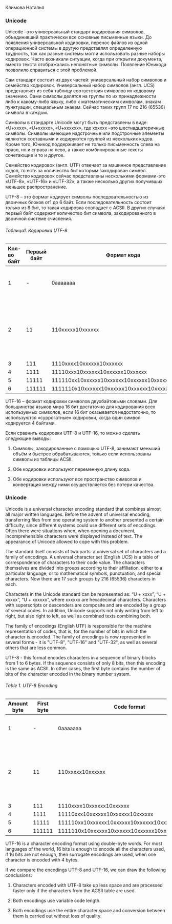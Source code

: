 Климова Наталья

### Unicode

Unicode –это универсальный стандарт кодирования символов, объединивший практически все основные письменные языки. До появления универсальной кодировки, перенос файлов из одной операционной системы в другую представлял определенную трудность, так как разные системы могли использовать разные наборы кодировок. Часто возникали ситуации, когда при открытии документа, вместо текста отображались непонятные символы. Появление Юникода позволило справиться с этой проблемой. 

Сам стандарт состоит из двух частей: универсальный набор символов и семейство кодировок.  Универсальный набор символов (англ. UCS) представляет из себя таблицу соответствия символов их кодовому значению.  Сами символы делятся на группы по их принадлежности либо к какому-либо языку, либо к математическим символам, знакам пунктуации, специальным знакам. Сейчас таких групп 17 по 216 (65536) символа в каждом. 

Символы в стандарте Unicode могут быть представлены в виде: «U+xxxx», «U+xxxxx», «U+xxxxxx», где xxxxxx –это шестнадцатеричные символы. Символы имеющие надстрочные или подстрочные элементы являются составными и кодируются группой из нескольких кодов. Кроме того, Юникод поддерживает не только письменность слева на право, но и справа на лево, а также комбинированные тексты сочетающие и то и другое. 

Семейство кодировок (англ. UTF) отвечает за машинное представление кодов, то есть за количество бит которым закодирован символ. Семейство кодировок сейчас представлены несколькими формами-это «UTF-8», «UTF-16» и «UTF-32», а также несколько других получивших меньшее распространение.

UTF-8 – это формат кодирует символы последовательностью из двоичных блоков от1 до 6 байт. Если последовательность состоит только из 8 бит, то такая кодировка совпадает с ACSII. В других случаях первый байт содержит количество бит символа, закодированного в двоичной системе счисления.

###### Таблица1. Кодировка UTF-8

| Кол-во    байт | Первый    байт | Формат   кода                                    | Описание                                                     |
| :------------- | -------------- | ------------------------------------------------ | ------------------------------------------------------------ |
| 1              | -              | 0ааааааа                                         | Где «a» — это   код символа в кодировке ASCII                |
| 2              | 11             | 110xxxxx10xxxxxx                                 | Где   0 - бит   завершение кода размера,  10 – биты продолжения   кода, х- значащие биты |
| 3              | 111            | 1110xxxx10xxxxxх10xxxxxx                         |                                                              |
| 4              | 1111           | 11110xxx10xxxxxx10xxxxxx10xxxxxx                 |                                                              |
| 5              | 11111          | 111110xx10xxxxxx10xxxxxx10xxxxxx10xxxxxx         |                                                              |
| 6              | 111111         | 1111110x10xxxxxx10xxxxxx10xxxxxx10xxxxxx10xxxxxx |                                                              |

 

 

UTF-16 – формат кодировки символов двухбайтовыми словами. Для большинства языков мира 16 бит достаточно для кодирования всех используемых символов, если 16 бит оказывается недостаточно, то используются «суррогатные» кодировки, когда один символ кодируется 4 байтами. 

Если сравнить кодировки UTF-8 и UTF-16, то можно сделать следующие выводы:

1. Символы, закодированные с помощью UTF-8, занимают меньший объём и быстрее обрабатываются, только если использованы символы из таблицы ACSII.

2. Обе кодировки используют переменную длину кода.

3. Обе кодировки используют все пространство символов и конвертация между ними осуществляется без потери качества.

 

 

 

 

 

### Unicode

Unicode is a universal character encoding standard that combines almost all major written languages. Before the advent of universal encoding, transferring files from one operating system to another presented a certain difficulty, since different systems could use different sets of encodings. Often there were situations when, when opening a document, incomprehensible characters were displayed instead of text. The appearance of Unicode allowed to cope with this problem.

The standard itself consists of two parts: a universal set of characters and a family of encodings. A universal character set (English UCS) is a table of correspondence of characters to their code value. The characters themselves are divided into groups according to their affiliation, either to a particular language, or to mathematical symbols, punctuation, and special characters. Now there are 17 such groups by 216 (65536) characters in each.

Characters in the Unicode standard can be represented as: “U + xxxx”, “U + xxxxx”, “U + xxxxxx”, where xxxxxx are hexadecimal characters. Characters with superscripts or descenders are composite and are encoded by a group of several codes. In addition, Unicode supports not only writing from left to right, but also right to left, as well as combined texts combining both.

The family of encodings (English UTF) is responsible for the machine representation of codes, that is, for the number of bits in which the character is encoded. The family of encodings is now represented in several forms - it is "UTF-8", "UTF-16" and "UTF-32", as well as several others that are less common.

UTF-8 - this format encodes characters in a sequence of binary blocks from 1 to 6 bytes. If the sequence consists of only 8 bits, then this encoding is the same as ACSII. In other cases, the first byte contains the number of bits of the character encoded in the binary number system.

###### Table 1. UTF-8 Encoding

| Amount   byte | First    byte | Code format                                      | Description                                                  |
| ------------- | ------------- | ------------------------------------------------ | ------------------------------------------------------------ |
| 1             | -             | 0ааааааа                                         | Where "a" is an ASCII character code                         |
| 2             | 11            | 110xxxxx10xxxxxx                                 | Where   0 is the bit size code completion, 10 are code continuation bits,   x-significant bits |
| 3             | 111           | 1110xxxx10xxxxxх10xxxxxx                         |                                                              |
| 4             | 1111          | 11110xxx10xxxxxx10xxxxxx10xxxxxx                 |                                                              |
| 5             | 11111         | 111110xx10xxxxxx10xxxxxx10xxxxxx10xxxxxx         |                                                              |
| 6             | 111111        | 1111110x10xxxxxx10xxxxxx10xxxxxx10xxxxxx10xxxxxx |                                                              |

 

UTF-16 is a character encoding format using double-byte words. For most languages of the world, 16 bits is enough to encode all the characters used, if 16 bits are not enough, then surrogate encodings are used, when one character is encoded with 4 bytes.

If we compare the encodings UTF-8 and UTF-16, we can draw the following conclusions:

1. Characters encoded with UTF-8 take up less space and are processed faster only if the characters from the ACSII table are used.

2. Both encodings use variable code length.

3. Both encodings use the entire character space and conversion between them is carried out without loss of quality.
